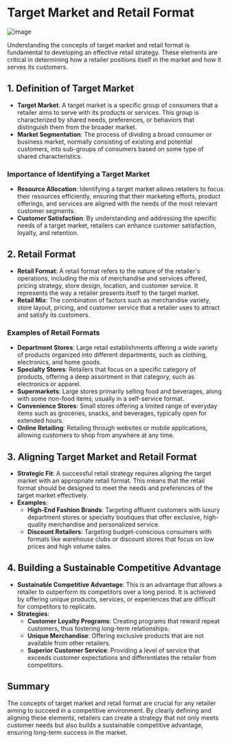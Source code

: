 # Target Market and Retail Format
![image](https://github.com/user-attachments/assets/5eb4b10d-6b3e-4a94-8986-0b2a0ab1289e)

Understanding the concepts of target market and retail format is fundamental to developing an effective retail strategy. These elements are critical in determining how a retailer positions itself in the market and how it serves its customers.

## 1. Definition of Target Market
- **Target Market**: A target market is a specific group of consumers that a retailer aims to serve with its products or services. This group is characterized by shared needs, preferences, or behaviors that distinguish them from the broader market.
- **Market Segmentation**: The process of dividing a broad consumer or business market, normally consisting of existing and potential customers, into sub-groups of consumers based on some type of shared characteristics.

### Importance of Identifying a Target Market
- **Resource Allocation**: Identifying a target market allows retailers to focus their resources efficiently, ensuring that their marketing efforts, product offerings, and services are aligned with the needs of the most relevant customer segments.
- **Customer Satisfaction**: By understanding and addressing the specific needs of a target market, retailers can enhance customer satisfaction, loyalty, and retention.

## 2. Retail Format
- **Retail Format**: A retail format refers to the nature of the retailer's operations, including the mix of merchandise and services offered, pricing strategy, store design, location, and customer service. It represents the way a retailer presents itself to the target market.
- **Retail Mix**: The combination of factors such as merchandise variety, store layout, pricing, and customer service that a retailer uses to attract and satisfy its customers.

### Examples of Retail Formats
- **Department Stores**: Large retail establishments offering a wide variety of products organized into different departments, such as clothing, electronics, and home goods.
- **Specialty Stores**: Retailers that focus on a specific category of products, offering a deep assortment in that category, such as electronics or apparel.
- **Supermarkets**: Large stores primarily selling food and beverages, along with some non-food items, usually in a self-service format.
- **Convenience Stores**: Small stores offering a limited range of everyday items such as groceries, snacks, and beverages, typically open for extended hours.
- **Online Retailing**: Retailing through websites or mobile applications, allowing customers to shop from anywhere at any time.

## 3. Aligning Target Market and Retail Format
- **Strategic Fit**: A successful retail strategy requires aligning the target market with an appropriate retail format. This means that the retail format should be designed to meet the needs and preferences of the target market effectively.
- **Examples**:
  - **High-End Fashion Brands**: Targeting affluent customers with luxury department stores or specialty boutiques that offer exclusive, high-quality merchandise and personalized service.
  - **Discount Retailers**: Targeting budget-conscious consumers with formats like warehouse clubs or discount stores that focus on low prices and high volume sales.

## 4. Building a Sustainable Competitive Advantage
- **Sustainable Competitive Advantage**: This is an advantage that allows a retailer to outperform its competitors over a long period. It is achieved by offering unique products, services, or experiences that are difficult for competitors to replicate.
- **Strategies**:
  - **Customer Loyalty Programs**: Creating programs that reward repeat customers, thus fostering long-term relationships.
  - **Unique Merchandise**: Offering exclusive products that are not available from other retailers.
  - **Superior Customer Service**: Providing a level of service that exceeds customer expectations and differentiates the retailer from competitors.

## Summary
The concepts of target market and retail format are crucial for any retailer aiming to succeed in a competitive environment. By clearly defining and aligning these elements, retailers can create a strategy that not only meets customer needs but also builds a sustainable competitive advantage, ensuring long-term success in the market.

